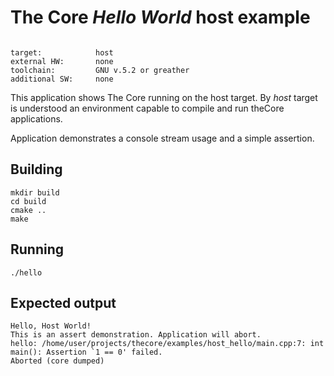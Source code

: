 # The Core _Hello World_ host example

 ```

 target:            host
 external HW:       none
 toolchain:         GNU v.5.2 or greather
 additional SW:     none
 ```


This application shows The Core running on the host target.
By _host_ target is understood an environment capable to compile and run
theCore applications.

Application demonstrates a console stream usage and a simple assertion.

## Building

```
mkdir build
cd build
cmake ..
make
```

## Running

```
./hello
```

## Expected output

```
Hello, Host World!
This is an assert demonstration. Application will abort.
hello: /home/user/projects/thecore/examples/host_hello/main.cpp:7: int main(): Assertion `1 == 0' failed.
Aborted (core dumped)
```
